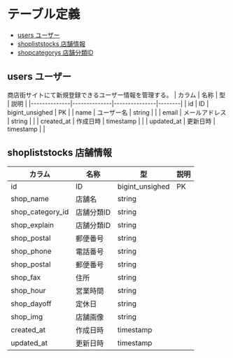 # テーブル定義

 - [users ユーザー](#users-ユーザー)
 - [shopliststocks 店舗情報](#shopliststocks-店舗情報)
 - [shopcategorys 店舗分類ID](#shopcategorys-店舗分類ID)

## users ユーザー

商店街サイトにて新規登録できるユーザー情報を管理する。
| カラム       | 名称         | 型            | 説明   |
|--------------|--------------|---------------|--------|
| id           | ID            | bigint_unsighed | PK     |
| name         | ユーザー名     | string        |        |
| email        | メールアドレス | string        |        |
| created_at   | 作成日時       | timestamp     |        |
| updated_at   | 更新日時       | timestamp     |        |

## shopliststocks 店舗情報

| カラム       | 名称         | 型            | 説明   |
|------------------|--------------|---------------|--------|
| id               | ID           | bigint_unsighed | PK     |
| shop_name        | 店舗名        | string        |        |
| shop_category_id | 店舗分類ID    | string        |        |
| shop_explain     | 店舗分類ID    | string        |        |
| shop_postal      | 郵便番号      | string        |        |
| shop_phone       | 電話番号      | string        |        |
| shop_postal      | 郵便番号      | string        |        |
| shop_fax         | 住所         | string        |        |
| shop_hour        | 営業時間      | string        |        |
| shop_dayoff      | 定休日       | string        |        |
| shop_img         | 店舗画像      | string        |        |
| created_at   | 作成日時     | timestamp     |        |
| updated_at   | 更新日時     | timestamp     |        |
